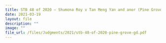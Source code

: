 ```yaml
---
title: STB 48 of 2020 – Shumona Roy v Tan Meng Yan and anor (Pine Grove)
date: 2021-03-19
layout: file
description: ""
image: ""
file_url: /files/Judgments/2021/stb-48-of-2020-pine-grove-gd.pdf
---
```

